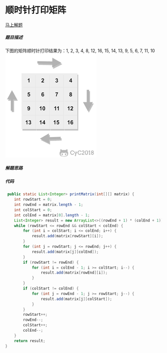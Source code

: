 顺时针打印矩阵
====
[马上解题](https://www.nowcoder.com/practice/9b4c81a02cd34f76be2659fa0d54342a?tpId=13&tqId=11172&tPage=1&rp=1&ru=/ta/coding-interviews&qru=/ta/coding-interviews/question-ranking)

##### 题目描述   
下图的矩阵顺时针打印结果为：1, 2, 3, 4, 8, 12, 16, 15, 14, 13, 9, 5, 6, 7, 11, 10
![顺时针打印矩阵](/doc/algorithm/pic/顺时针打印矩阵.png)
##### 解题思路


##### 代码

```java
 public static List<Integer> printMatrix(int[][] matrix) {
    int rowStart = 0;
    int rowEnd = matrix.length - 1;
    int colStart = 0;
    int colEnd = matrix[0].length - 1;
    List<Integer> result = new ArrayList<>((rowEnd + 1) * (colEnd + 1));
    while (rowStart <= rowEnd && colStart < colEnd) {
        for (int i = colStart; i <= colEnd; i++) {
            result.add(matrix[rowStart][i]);
        }
        for (int j = rowStart; j <= rowEnd; j++) {
            result.add(matrix[j][colEnd]);
        }
        if (rowStart != rowEnd) {
            for (int i = colEnd - 1; i >= colStart; i--) {
                result.add(matrix[rowEnd][i]);
            }
        }
        if (colStart != colEnd) {
            for (int j = rowEnd - 1; j >= rowStart; j--) {
                result.add(matrix[j][colStart]);
            }
        }
        rowStart++;
        rowEnd--;
        colStart++;
        colEnd--;
    }
    return result;
}


```